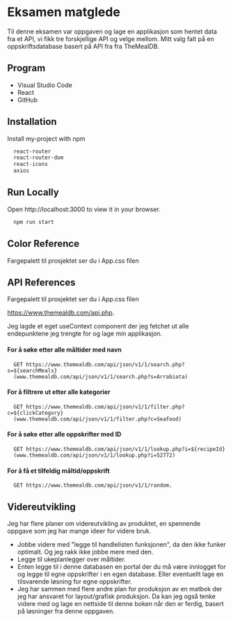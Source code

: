 # Eksamen matglede

Til denne eksamen var oppgaven og lage en applikasjon som hentet data fra et API, vi fikk tre forskjellige API og velge mellom. Mitt valg falt på en oppskriftsdatabase basert på API fra fra TheMealDB.

## Program

- Visual Studio Code
- React
- GitHub

## Installation

Install my-project with npm

```bash
  react-router
  react-router-dom
  react-icons
  axios
```

## Run Locally

Open http://localhost:3000 to view it in your browser.

```bash
  npm run start
```

## Color Reference

Fargepalett til prosjektet ser du i App.css filen



## API References

Fargepalett til prosjektet ser du i App.css filen

https://www.themealdb.com/api.php.

Jeg lagde et eget useContext component der jeg fetchet ut alle endepunktene jeg trengte for og lage min applikasjon.

#### For å søke etter alle måltider med navn

```http
  GET https://www.themealdb.com/api/json/v1/1/search.php?s=${searchMeals}
  (www.themealdb.com/api/json/v1/1/search.php?s=Arrabiata)
```

#### For å filtrere ut etter alle kategorier

```http
  GET https://www.themealdb.com/api/json/v1/1/filter.php?c=${clickCategory}
  (www.themealdb.com/api/json/v1/1/filter.php?c=Seafood)
```

#### For å søke etter alle oppskrifter med ID

```http
  GET https://www.themealdb.com/api/json/v1/1/lookup.php?i=${recipeId}
  (www.themealdb.com/api/json/v1/1/lookup.php?i=52772)
```

#### For å få et tilfeldig måltid/oppskrift

```http
  GET https://www.themealdb.com/api/json/v1/1/random.
```


## Videreutvikling

Jeg har flere planer om videreutvikling av produktet, en spennende oppgave som jeg har mange ideer for videre bruk.

- Jobbe videre med "legge til handlelisten funksjonen", da den ikke funker optimalt.
  Og jeg rakk ikke jobbe mere med den.
- Legge til ukeplanlegger over måltider.
- Enten legge til i denne databasen en portal der du må være innlogget for og legge til egne oppskrifter i en egen database.
  Eller eventuellt lage en tilsvarende løsning for egne oppskrifter.
- Jeg har sammen med flere andre plan for produksjon av en matbok der jeg har ansvaret for layout/grafisk produksjon. Da kan jeg også tenke videre med og lage en nettside til denne boken når den er ferdig, basert på løsninger fra denne oppgaven.
